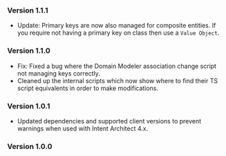 ### Version 1.1.1

- Update: Primary keys are now also managed for composite entities. If you require not having a primary key on class then use a `Value Object`.

### Version 1.1.0

- Fix: Fixed a bug where the Domain Modeler association change script not managing keys correctly.
- Cleaned up the internal scripts which now show where to find their TS script equivalents in order to make modifications.

### Version 1.0.1

- Updated dependencies and supported client versions to prevent warnings when used with Intent Architect 4.x.

### Version 1.0.0